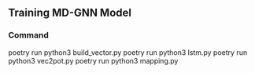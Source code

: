## Training MD-GNN Model


### Command

poetry run python3 build_vector.py
poetry run python3 lstm.py
poetry run python3 vec2pot.py
poetry run python3 mapping.py
